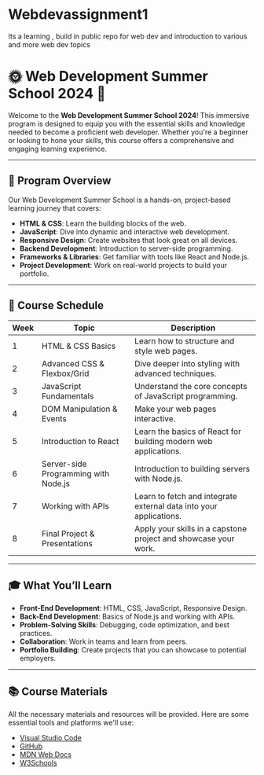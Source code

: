 # Webdevassignment1
Its a learning , build in public repo for web dev and introduction to various and more web dev topics
# 🌞 **Web Development Summer School 2024** 🚀

Welcome to the **Web Development Summer School 2024**! This immersive program is designed to equip you with the essential skills and knowledge needed to become a proficient web developer. Whether you're a beginner or looking to hone your skills, this course offers a comprehensive and engaging learning experience.

---

## 🌟 **Program Overview**

Our Web Development Summer School is a hands-on, project-based learning journey that covers:
- **HTML & CSS**: Learn the building blocks of the web.
- **JavaScript**: Dive into dynamic and interactive web development.
- **Responsive Design**: Create websites that look great on all devices.
- **Backend Development**: Introduction to server-side programming.
- **Frameworks & Libraries**: Get familiar with tools like React and Node.js.
- **Project Development**: Work on real-world projects to build your portfolio.

---

## 📅 **Course Schedule**

| **Week** | **Topic**                       | **Description**                                                                 |
|----------|---------------------------------|---------------------------------------------------------------------------------|
| 1        | HTML & CSS Basics               | Learn how to structure and style web pages.                                     |
| 2        | Advanced CSS & Flexbox/Grid     | Dive deeper into styling with advanced techniques.                             |
| 3        | JavaScript Fundamentals         | Understand the core concepts of JavaScript programming.                        |
| 4        | DOM Manipulation & Events       | Make your web pages interactive.                                               |
| 5        | Introduction to React           | Learn the basics of React for building modern web applications.               |
| 6        | Server-side Programming with Node.js | Introduction to building servers with Node.js.                               |
| 7        | Working with APIs               | Learn to fetch and integrate external data into your applications.            |
| 8        | Final Project & Presentations   | Apply your skills in a capstone project and showcase your work.               |

---

## 🎓 **What You’ll Learn**

- **Front-End Development**: HTML, CSS, JavaScript, Responsive Design.
- **Back-End Development**: Basics of Node.js and working with APIs.
- **Problem-Solving Skills**: Debugging, code optimization, and best practices.
- **Collaboration**: Work in teams and learn from peers.
- **Portfolio Building**: Create projects that you can showcase to potential employers.

---

## 📚 **Course Materials**

All the necessary materials and resources will be provided. Here are some essential tools and platforms we'll use:

- [Visual Studio Code](https://code.visualstudio.com/)
- [GitHub](https://github.com/)
- [MDN Web Docs](https://developer.mozilla.org/)
- [W3Schools](https://www.w3schools.com/)
